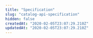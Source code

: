 ```yaml
---
title: "Specification"
slug: "catalog-api-specification"
hidden: false
createdAt: "2020-02-05T23:07:29.210Z"
updatedAt: "2020-02-05T23:07:29.210Z"
---
```

